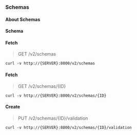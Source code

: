 ### Schemas

#### About Schemas

#### Schema



#### Fetch

> GET /v2/schemas

```curl
curl -v http://{SERVER}:8000/v2/schemas
```

#### Fetch

> GET /v2/schemas/{ID}

```curl
curl -v http://{SERVER}:8000/v2/schemas/{ID}
```

#### Create

> PUT /v2/schemas/{ID}/validation

```curl
curl -v http://{SERVER}:8000/v2/schemas/{ID}/validation
```

